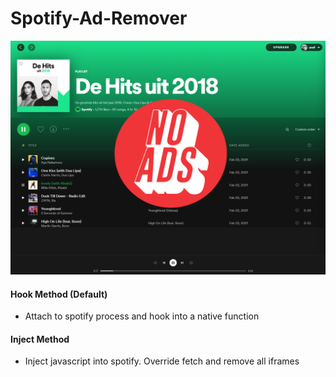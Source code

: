 # Spotify-Ad-Remover

<div align="center">

<a href="#"><img src="https://github.com/DaveOff/Spotify-Ad-Remover/raw/main/header.png" title="" alt=""></a>

</div>


#### Hook Method (Default)
* Attach to spotify process and hook into a native function
#### Inject Method
* Inject javascript into spotify. Override fetch and remove all iframes

